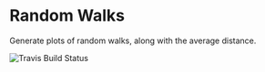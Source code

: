 Random Walks
============

Generate plots of random walks, along with the average distance.

![Travis Build Status](https://travis-ci.org/valencik/randWalks.svg?branch=master)
